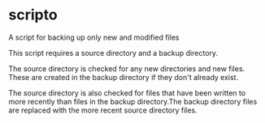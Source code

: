 # scripto


A script for backing up only new and modified files


This script requires a source directory and a backup directory.

The source directory is checked for any new directories and new files. These are created in the backup directory if they don't already exist.

The source directory is also checked for files that have been written to more recently than files in the backup directory.The backup directory files are replaced with the more recent source directory files.